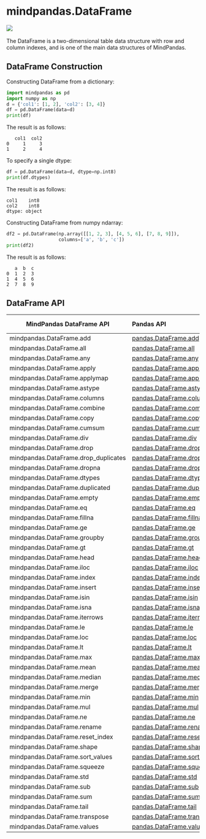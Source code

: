 # mindpandas.DataFrame

<a href="https://gitee.com/mindspore/docs/blob/r1.9/docs/mindpandas/docs/source_en/mindpandas.DataFrame.md" target="_blank"><img src="https://mindspore-website.obs.cn-north-4.myhuaweicloud.com/website-images/r1.9/resource/_static/logo_source_en.png"></a>&nbsp;&nbsp;

The DataFrame is a two-dimensional table data structure with row and column indexes, and is one of the main data structures of MindPandas.

## DataFrame Construction

Constructing DataFrame from a dictionary:

```python
import mindpandas as pd
import numpy as np
d = {'col1': [1, 2], 'col2': [3, 4]}
df = pd.DataFrame(data=d)
print(df)
```

The result is as follows:

```text
   col1  col2
0     1     3
1     2     4
```

To specify a single dtype:

```python
df = pd.DataFrame(data=d, dtype=np.int8)
print(df.dtypes)
```

The result is as follows:

```text
col1    int8
col2    int8
dtype: object
```

Constructing DataFrame from numpy ndarray:

```python
df2 = pd.DataFrame(np.array([[1, 2, 3], [4, 5, 6], [7, 8, 9]]),
                   columns=['a', 'b', 'c'])
print(df2)
```

The result is as follows:

```text
   a  b  c
0  1  2  3
1  4  5  6
2  7  8  9
```

## DataFrame API

| MindPandas DataFrame API | Pandas API                                                                                                                                                     | Supported Platform | Description |
|--------------------|:----------------------------------------------------------------------------------------------------------------------------------------------------------------------|---------------------|----------------------------------|
| mindpandas.DataFrame.add                | [pandas.DataFrame.add](https://pandas.pydata.org/pandas-docs/version/1.3.5/reference/api/pandas.DataFrame.add.html#pandas.DataFrame.add)                                     | CPU                 |                                  |
| mindpandas.DataFrame.all                | [pandas.DataFrame.all](https://pandas.pydata.org/pandas-docs/version/1.3.5/reference/api/pandas.DataFrame.all.html#pandas.DataFrame.all)                                     | CPU                 |                                  |
| mindpandas.DataFrame.any                | [pandas.DataFrame.any](https://pandas.pydata.org/pandas-docs/version/1.3.5/reference/api/pandas.DataFrame.any.html#pandas.DataFrame.any)                                     | CPU                 |                                  |
| mindpandas.DataFrame.apply              | [pandas.DataFrame.apply](https://pandas.pydata.org/pandas-docs/version/1.3.5/reference/api/pandas.DataFrame.apply.html#pandas.DataFrame.apply)                               | CPU                 |                                  |
| mindpandas.DataFrame.applymap           | [pandas.DataFrame.applymap](https://pandas.pydata.org/pandas-docs/version/1.3.5/reference/api/pandas.DataFrame.applymap.html#pandas.DataFrame.applymap)                      | CPU                 |                                  |
| mindpandas.DataFrame.astype             | [pandas.DataFrame.astype](https://pandas.pydata.org/pandas-docs/version/1.3.5/reference/api/pandas.DataFrame.astype.html#pandas.DataFrame.astype)                            | CPU                 |                                  |
| mindpandas.DataFrame.columns            | [pandas.DataFrame.columns](https://pandas.pydata.org/pandas-docs/version/1.3.5/reference/api/pandas.DataFrame.columns.html#pandas.DataFrame.columns)                         | CPU                 |                                  |
| mindpandas.DataFrame.combine            | [pandas.DataFrame.combine](https://pandas.pydata.org/pandas-docs/version/1.3.5/reference/api/pandas.DataFrame.combine.html#pandas.DataFrame.combine)                         | CPU                 |                                  |
| mindpandas.DataFrame.copy               | [pandas.DataFrame.copy](https://pandas.pydata.org/pandas-docs/version/1.3.5/reference/api/pandas.DataFrame.copy.html#pandas.DataFrame.copy)                                  | CPU                 |                                  |
| mindpandas.DataFrame.cumsum             | [pandas.DataFrame.cumsum](https://pandas.pydata.org/pandas-docs/version/1.3.5/reference/api/pandas.DataFrame.cumsum.html#pandas.DataFrame.cumsum)                            | CPU                 |                                  |
| mindpandas.DataFrame.div                | [pandas.DataFrame.div](https://pandas.pydata.org/pandas-docs/version/1.3.5/reference/api/pandas.DataFrame.div.html#pandas.DataFrame.div)                                     | CPU                 |                                  |
| mindpandas.DataFrame.drop               | [pandas.DataFrame.drop](https://pandas.pydata.org/pandas-docs/version/1.3.5/reference/api/pandas.DataFrame.drop.html#pandas.DataFrame.drop)                                  | CPU                 |                                  |
| mindpandas.DataFrame.drop_duplicates    | [pandas.DataFrame.drop_duplicates](https://pandas.pydata.org/pandas-docs/version/1.3.5/reference/api/pandas.DataFrame.drop_duplicates.html#pandas.DataFrame.drop_duplicates) | CPU                 |                                  |
| mindpandas.DataFrame.dropna             | [pandas.DataFrame.dropna](https://pandas.pydata.org/pandas-docs/version/1.3.5/reference/api/pandas.DataFrame.dropna.html#pandas.DataFrame.dropna)                            | CPU                 |                                  |
| mindpandas.DataFrame.dtypes             | [pandas.DataFrame.dtypes](https://pandas.pydata.org/pandas-docs/version/1.3.5/reference/api/pandas.DataFrame.dtypes.html#pandas.DataFrame.dtypes)                            | CPU                 |                                  |
| mindpandas.DataFrame.duplicated         | [pandas.DataFrame.duplicated](https://pandas.pydata.org/pandas-docs/version/1.3.5/reference/api/pandas.DataFrame.duplicated.html#pandas.DataFrame.duplicated)                | CPU                 |                                  |
| mindpandas.DataFrame.empty              | [pandas.DataFrame.empty](https://pandas.pydata.org/pandas-docs/version/1.3.5/reference/api/pandas.DataFrame.empty.html#pandas.DataFrame.empty)                               | CPU                 |                                  |
| mindpandas.DataFrame.eq                 | [pandas.DataFrame.eq](https://pandas.pydata.org/pandas-docs/version/1.3.5/reference/api/pandas.DataFrame.eq.html#pandas.DataFrame.eq)                                        | CPU                 |                                  |
| mindpandas.DataFrame.fillna             | [pandas.DataFrame.fillna](https://pandas.pydata.org/pandas-docs/version/1.3.5/reference/api/pandas.DataFrame.fillna.html#pandas.DataFrame.fillna)                            | CPU                 |                                  |
| mindpandas.DataFrame.ge                 | [pandas.DataFrame.ge](https://pandas.pydata.org/pandas-docs/version/1.3.5/reference/api/pandas.DataFrame.ge.html#pandas.DataFrame.ge)                                        | CPU                 |                                  |
| mindpandas.DataFrame.groupby            | [pandas.DataFrame.groupby](https://pandas.pydata.org/pandas-docs/version/1.3.5/reference/api/pandas.DataFrame.groupby.html#pandas.DataFrame.groupby)                         | CPU                 |                                  |
| mindpandas.DataFrame.gt                 | [pandas.DataFrame.gt](https://pandas.pydata.org/pandas-docs/version/1.3.5/reference/api/pandas.DataFrame.gt.html#pandas.DataFrame.gt)                                        | CPU                 |                                  |
| mindpandas.DataFrame.head               | [pandas.DataFrame.head](https://pandas.pydata.org/pandas-docs/version/1.3.5/reference/api/pandas.DataFrame.head.html#pandas.DataFrame.head)                                  | CPU                 |                                  |
| mindpandas.DataFrame.iloc               | [pandas.DataFrame.iloc](https://pandas.pydata.org/pandas-docs/version/1.3.5/reference/api/pandas.DataFrame.iloc.html#pandas.DataFrame.iloc)                                  | CPU                 |                                  |
| mindpandas.DataFrame.index              | [pandas.DataFrame.index](https://pandas.pydata.org/pandas-docs/version/1.3.5/reference/api/pandas.DataFrame.index.html#pandas.DataFrame.index)                               | CPU                 |                                  |
| mindpandas.DataFrame.insert             | [pandas.DataFrame.insert](https://pandas.pydata.org/pandas-docs/version/1.3.5/reference/api/pandas.DataFrame.insert.html#pandas.DataFrame.insert)                            | CPU                 |                                  |
| mindpandas.DataFrame.isin               | [pandas.DataFrame.isin](https://pandas.pydata.org/pandas-docs/version/1.3.5/reference/api/pandas.DataFrame.isin.html#pandas.DataFrame.isin)                                  | CPU                 |                                  |
| mindpandas.DataFrame.isna               | [pandas.DataFrame.isna](https://pandas.pydata.org/pandas-docs/version/1.3.5/reference/api/pandas.DataFrame.isna.html#pandas.DataFrame.isna)                                  | CPU                 |                                  |
| mindpandas.DataFrame.iterrows           | [pandas.DataFrame.iterrows](https://pandas.pydata.org/pandas-docs/version/1.3.5/reference/api/pandas.DataFrame.iterrows.html#pandas.DataFrame.iterrows)                      | CPU                 |                                  |
| mindpandas.DataFrame.le                 | [pandas.DataFrame.le](https://pandas.pydata.org/pandas-docs/version/1.3.5/reference/api/pandas.DataFrame.le.html#pandas.DataFrame.le)                                        | CPU                 |                                  |
| mindpandas.DataFrame.loc                | [pandas.DataFrame.loc](https://pandas.pydata.org/pandas-docs/version/1.3.5/reference/api/pandas.DataFrame.loc.html#pandas.DataFrame.loc)                                     | CPU                 |                                  |
| mindpandas.DataFrame.lt                 | [pandas.DataFrame.lt](https://pandas.pydata.org/pandas-docs/version/1.3.5/reference/api/pandas.DataFrame.lt.html#pandas.DataFrame.lt)                                        | CPU                 |                                  |
| mindpandas.DataFrame.max                | [pandas.DataFrame.max](https://pandas.pydata.org/pandas-docs/version/1.3.5/reference/api/pandas.DataFrame.max.html#pandas.DataFrame.max)                                     | CPU                 |                                  |
| mindpandas.DataFrame.mean               | [pandas.DataFrame.mean](https://pandas.pydata.org/pandas-docs/version/1.3.5/reference/api/pandas.DataFrame.mean.html#pandas.DataFrame.mean)                                  | CPU                 |                                  |
| mindpandas.DataFrame.median             | [pandas.DataFrame.median](https://pandas.pydata.org/pandas-docs/version/1.3.5/reference/api/pandas.DataFrame.median.html#pandas.DataFrame.median)                            | CPU                 |                                  |
| mindpandas.DataFrame.merge              | [pandas.DataFrame.merge](https://pandas.pydata.org/pandas-docs/version/1.3.5/reference/api/pandas.DataFrame.merge.html#pandas.DataFrame.merge)                               | CPU                 |                                  |
| mindpandas.DataFrame.min                | [pandas.DataFrame.min](https://pandas.pydata.org/pandas-docs/version/1.3.5/reference/api/pandas.DataFrame.min.html#pandas.DataFrame.min)                                     | CPU                 |                                  |
| mindpandas.DataFrame.mul                | [pandas.DataFrame.mul](https://pandas.pydata.org/pandas-docs/version/1.3.5/reference/api/pandas.DataFrame.mul.html#pandas.DataFrame.mul)                                     | CPU                 |                                  |
| mindpandas.DataFrame.ne                 | [pandas.DataFrame.ne](https://pandas.pydata.org/pandas-docs/version/1.3.5/reference/api/pandas.DataFrame.ne.html#pandas.DataFrame.ne)                                        | CPU                 |                                  |
| mindpandas.DataFrame.rename             | [pandas.DataFrame.rename](https://pandas.pydata.org/pandas-docs/version/1.3.5/reference/api/pandas.DataFrame.rename.html#pandas.DataFrame.rename)                            | CPU                 |                                  |
| mindpandas.DataFrame.reset_index        | [pandas.DataFrame.reset_index](https://pandas.pydata.org/pandas-docs/version/1.3.5/reference/api/pandas.DataFrame.reset_index.html#pandas.DataFrame.reset_index)             | CPU                 |                                  |
| mindpandas.DataFrame.shape              | [pandas.DataFrame.shape](https://pandas.pydata.org/pandas-docs/version/1.3.5/reference/api/pandas.DataFrame.shape.html#pandas.DataFrame.shape)                               | CPU                 |                                  |
| mindpandas.DataFrame.sort_values        | [pandas.DataFrame.sort_values](https://pandas.pydata.org/pandas-docs/version/1.3.5/reference/api/pandas.DataFrame.sort_values.html#pandas.DataFrame.sort_values)             | CPU                 |                                  |
| mindpandas.DataFrame.squeeze            | [pandas.DataFrame.squeeze](https://pandas.pydata.org/pandas-docs/version/1.3.5/reference/api/pandas.DataFrame.squeeze.html#pandas.DataFrame.squeeze)                         | CPU                 |                                  |
| mindpandas.DataFrame.std                | [pandas.DataFrame.std](https://pandas.pydata.org/pandas-docs/version/1.3.5/reference/api/pandas.DataFrame.std.html#pandas.DataFrame.std)                                     | CPU                 |                                  |
| mindpandas.DataFrame.sub                | [pandas.DataFrame.sub](https://pandas.pydata.org/pandas-docs/version/1.3.5/reference/api/pandas.DataFrame.sub.html#pandas.DataFrame.sub)                                     | CPU                 |                                  |
| mindpandas.DataFrame.sum                | [pandas.DataFrame.sum](https://pandas.pydata.org/pandas-docs/version/1.3.5/reference/api/pandas.DataFrame.sum.html#pandas.DataFrame.sum)                                     | CPU                 |                                  |
| mindpandas.DataFrame.tail               | [pandas.DataFrame.tail](https://pandas.pydata.org/pandas-docs/version/1.3.5/reference/api/pandas.DataFrame.tail.html#pandas.DataFrame.tail)                                  | CPU                 |                                  |
| mindpandas.DataFrame.transpose          | [pandas.DataFrame.transpose](https://pandas.pydata.org/pandas-docs/version/1.3.5/reference/api/pandas.DataFrame.transpose.html#pandas.DataFrame.transpose)                   | CPU                 |                                  |
| mindpandas.DataFrame.values             | [pandas.DataFrame.values](https://pandas.pydata.org/pandas-docs/version/1.3.5/reference/api/pandas.DataFrame.values.html#pandas.DataFrame.values)                            | CPU                 |                                  |
